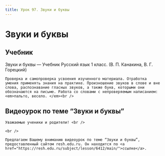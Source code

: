 ```yaml
---
title: Урок 97. Звуки и буквы
---
```


# Звуки и буквы

## Учебник

Звуки и буквы — Учебник Русский язык 1 класс. (В. П. Канакина, В. Г. Горецкий)

<p>
	Проверка и самопроверка усвоения изученного материала. Отработка умения применять знания на практике. Произношение звуков в слове и вне слова, распознавание гласных звуков, а также букв, которыми они обозначаются на письме. Работа со словами с непроверяемым написанием: <em>пальто, весело. </em><br />
</p>

## Видеоурок по теме “Звуки и буквы”

<p>
	Уважаемые ученики и родители! <br /> 
</p>
<p>
	<br /> 
</p>
<p>
	Предлагаем Вашему вниманию видеоурок по теме “Звуки и буквы”, предоставленный сайтом resh.edu.ru. Он находится по <a href="https://resh.edu.ru/subject/lesson/6412/main/">ссылке</a>.
</p>